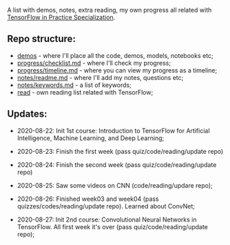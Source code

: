 A list with demos, notes, extra reading, my own progress all related with [TensorFlow in Practice Specialization](https://www.coursera.org/specializations/tensorflow-in-practice). 

## Repo structure:

- [demos](demos/)  - where I'll place all the code, demos, models, notebooks etc;
- [progress/checklist.md](progress/checklist.md) - where I'll check my progress;
- [progress/timeline.md](progress/timeline.md) - where you can view my progress as a timeline;
- [notes/readme.md](notes/) - where I'll add my notes, questions etc;
- [notes/keywords.md](notes/keywords.md) - a list of keywords;
- [read](read/)  - own reading list related with TensorFlow;


## Updates:
- 2020-08-22: Init 1st course: Introduction to TensorFlow for Artificial Intelligence, Machine Learning, and Deep Learning;

- 2020-08-23: Finish the first week (pass quiz/code/reading/update repo)

- 2020-08-24: Finish the second week (pass quiz/code/reading/update repo)

- 2020-08-25: Saw some videos on CNN (code/reading/updare repo);

- 2020-08-26: Finished week03 and week04 (pass quizzes/codes/reading/update repo). Learned about ConvNet;

- 2020-08-27: Init 2nd course: Convolutional Neural Networks in TensorFlow. All first week it's over (pass quiz/code/reading/update repo);





